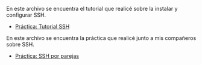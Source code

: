 En este archivo se encuentra el tutorial que realicé sobre la instalar y configurar SSH.
* [Práctica: Tutorial SSH](https://github.com/Suli427/portfolioDAW/blob/main/UD4%3A%20Trabajo%20en%20remoto/tutorial-ssh.md)

En este archivo se encuentra la práctica que realicé junto a mis compañeros sobre SSH.
* [Práctica: SSH por parejas](https://docs.google.com/document/d/1m6WR7G52jTQHdt5S5IzcUL1iintui1Pc88ih3YuwFgQ/edit?usp=sharing)
